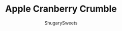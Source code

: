---
layout: ../../layouts/MarkdownPostLayout.astro
title: Apple Cranberry Crumble
author: ShugarySweets
pubDate: 2020-07-30
description: "With the perfect balance of sweet and tart, soft and crisp, this Apple Cranberry Crumble is a must-try fall dessert that&#x27;s as easy as it is delicious."
image_url: https://www.shugarysweets.com/wp-content/uploads/2020/08/apple-cranberry-crumble-6.jpg
tags: ["Desserts","American"]
calories: 242
protein: 2
carbohydrates: 39
fats: 9
fiber: 3
ingredients: ["1 Tablespoon unsalted butter, melted","2 apples, sliced or diced ","2 cups fresh or frozen cranberries","1/3 cup granulated sugar","1 Tablespoon all-purpose flour","1/2 teaspoon cinnamon","1 cup all-purpose flour","1/4 cup packed brown sugar","1/2 teaspoon kosher salt","1/3 cup unsalted butter, melted","2 Tablespoons granulated sugar"]
serves: 8
time: "50 minutes"
prepTime: "15 minutes"
instructions: ["Preheat oven to 350 degrees F.","In a large bowl, using a large spoon or rubber spatula, combine the melted butter, apples, cranberries, sugar, flour, and cinnamon. Stir until well mixed and fruit is covered with mixture.","Pour the entire fruit mixture into a pie plate, spreading evenly.","In a medium bowl, combine flour, brown sugar, salt, melted butter, and sugar, stirring with a spatula or fork to fluff the crumble mixture. Sprinkle over the filling, covering as much as possible. ","Bake at 350 degrees for 30-35 minutes, until the top crumble is a light golden brown. "]
nutrition: ["242 calories","39 grams carbohydrates","24 milligrams cholesterol","9 grams fat","3 grams fiber","2 grams protein","6 grams saturated fat","136 milligrams sodium","23 grams sugar","0 grams trans fat","3 grams unsaturated fat"]
---